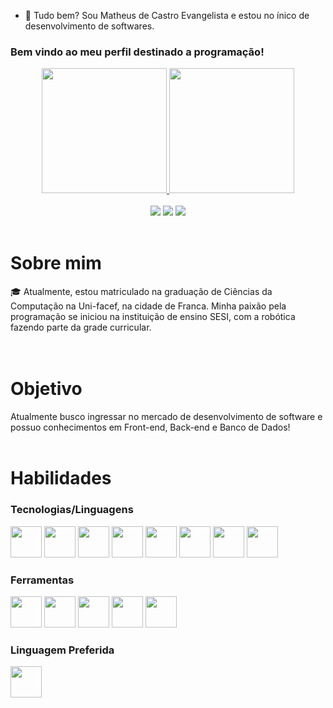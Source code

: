 - 👋 Tudo bem? Sou Matheus de Castro Evangelista e estou no ínico de desenvolvimento de softwares.



### Bem vindo ao meu perfil destinado a programação!

<div align="center">
<a href="https://github.com/MatheusCEvangelista">
  <img loading="lazy" height="200em" src="https://github-readme-stats.vercel.app/api/top-langs/?username=MatheusCEvangelista&layout=compact&langs_count=10&theme=highcontrast&show_icons=true"/>
  <img loading="lazy" height="200em" src="https://github-readme-streak-stats.herokuapp.com/?user=MatheusCEvangelista&theme=-dark&hide_border=verdadeiro&border_radius=10&locale=pt_BR&card_width=500"/>

</div>
<br>
<div class="contato" align="center">
    <a href="https://www.linkedin.com/in/matheus-castro-402855265" target="_blank"><img loading="lazy" src="https://img.shields.io/badge/-LinkedIn-%230077B5?style=for-the-badge&logo=linkedin&logoColor=white" target="_blank"></a>   
    <a href = "mailto:matcastroea@gmail.com"><img loading="lazy" src="https://img.shields.io/badge/Gmail-D14836?style=for-the-badge&logo=gmail&logoColor=white" target="_blank"></a>
    <a href = "https://www.instagram.com/mattcastroev/"><img loading="lazy" src="https://img.shields.io/badge/-instagram-%25230077B5?style=for-the-badge&logo=Instagram&logoColor=white" target="_blank"></a>
</div>

<br>

# Sobre mim
<!-- <img src="https://github.com/RenanOliveiraSilva/RenanOliveiraSilva/blob/main/img.png" alt=celebrate width=250 align=right> -->
<div>
    <div>
      🎓 Atualmente, estou matriculado na graduação de Ciências da Computação na Uni-facef, na cidade de Franca. Minha paixão pela programação se iniciou na instituição de ensino SESI, com a robótica fazendo parte da grade curricular.
    </div>
<br>
</div>

<br>

# Objetivo
<!-- <img src="https://github.com/RenanOliveiraSilva/RenanOliveiraSilva/blob/main/img.png" alt=celebrate width=250 align=right> -->
<div>
    <div>
        Atualmente busco ingressar no mercado de desenvolvimento de software e possuo conhecimentos em Front-end, Back-end e Banco de Dados!
    </div>
</div>

<br>

# Habilidades
### Tecnologias/Linguagens
<div>
    <img src="https://cdn.jsdelivr.net/gh/devicons/devicon@latest/icons/python/python-original.svg" width="50" height="50"/>
    <img src="https://cdn.jsdelivr.net/gh/devicons/devicon@latest/icons/html5/html5-original.svg" width="50" height="50"/>
    <img src="https://cdn.jsdelivr.net/gh/devicons/devicon@latest/icons/css3/css3-original.svg" width="50" 
    height="50"/>
    <img src="https://cdn.jsdelivr.net/gh/devicons/devicon@latest/icons/javascript/javascript-original.svg" width="50" 
    height="50"/>
    <img src="https://cdn.jsdelivr.net/gh/devicons/devicon@latest/icons/java/java-original.svg" width="50" 
    height="50"/>
    <img src="https://cdn.jsdelivr.net/gh/devicons/devicon@latest/icons/mysql/mysql-original.svg" width="50" 
    height="50"/>
    <img src="https://cdn.jsdelivr.net/gh/devicons/devicon@latest/icons/bootstrap/bootstrap-original.svg" width="50" 
    height="50"/>
    <img src="https://cdn.jsdelivr.net/gh/devicons/devicon@latest/icons/materializecss/materializecss-original.svg" width="50" height="50"/>
</div>

### Ferramentas 
<div>
    <img src="https://cdn.jsdelivr.net/gh/devicons/devicon@latest/icons/vscode/vscode-original.svg" width="50" height="50"/>
    <img src="https://cdn.jsdelivr.net/gh/devicons/devicon@latest/icons/intellij/intellij-original.svg" width="50" height="50"/>
    <img src="https://cdn.jsdelivr.net/gh/devicons/devicon@latest/icons/git/git-original.svg" width="50" 
    height="50"/>
    <img src="https://cdn.jsdelivr.net/gh/devicons/devicon@latest/icons/github/github-original.svg" width="50" height="50"/>
  <img src="https://cdn.jsdelivr.net/gh/devicons/devicon@latest/icons/postgresql/postgresql-original.svg" width="50" height="50"/>
  
### Linguagem Preferida
<div>
    <img src="https://cdn.jsdelivr.net/gh/devicons/devicon@latest/icons/python/python-original.svg" width="50" height="50"/>
</div>
<br>

<!-- ![Snake animation](https://raw.githubusercontent.com/Platane/snk/output/github-contribution-grid-snake.svg) -->
